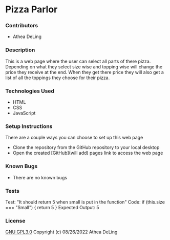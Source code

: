 # Pizza Parlor

### Contributors
  * Athea DeLing

### Description
  This is a web page where the user can select all parts of there pizza. Depending on what they select size wise and topping wise will change the price they receive at the end. When they get there price they will also get a list of all the toppings they choose for their pizza.

### Technologies Used
  * HTML
  * CSS
  * JavaScript

### Setup Instructions
  There are a couple ways you can choose to set up this web page
  * Clone the repository from the GitHub repository to your local desktop
  * Open the created [GitHub](will add) pages link to access the web page

### Known Bugs
  * There are no known bugs

### Tests

Test: "It should return 5 when small is put in the function"
Code:
if (this.size === "Small") {
return 5
}
Expected Output: 5

### License
  [GNU GPL3.0](https://choosealicense.com/licenses/gpl-3.0/) Copyright (c) 08/26/2022 Athea DeLing